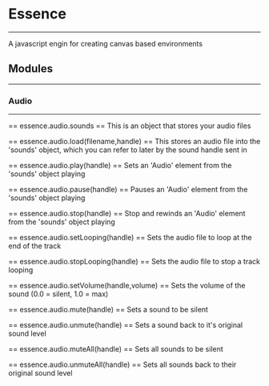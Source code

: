 # Essence #
--------------------------
A javascript engin for creating canvas based environments


## Modules ##
--------------------------

### Audio ###
--------------------------

== essence.audio.sounds ==
This is an object that stores your audio files

== essence.audio.load(filename,handle) ==
This stores an audio file into the 'sounds' object, which you can refer to later by
the sound handle sent in

== essence.audio.play(handle) ==
Sets an 'Audio' element from the 'sounds' object playing

== essence.audio.pause(handle) ==
Pauses an 'Audio' element from the 'sounds' object playing

== essence.audio.stop(handle) ==
Stop and rewinds an 'Audio' element from the 'sounds' object playing

== essence.audio.setLooping(handle) ==
Sets the audio file to loop at the end of the track

== essence.audio.stopLooping(handle) ==
Sets the audio file to stop a track looping

== essence.audio.setVolume(handle,volume) ==
Sets the volume of the sound (0.0 = silent, 1.0 = max)

== essence.audio.mute(handle) ==
Sets a sound to be silent

== essence.audio.unmute(handle) ==
Sets a sound back to it's original sound level

== essence.audio.muteAll(handle) ==
Sets all sounds to be silent

== essence.audio.unmuteAll(handle) ==
Sets all sounds back to their original sound level

